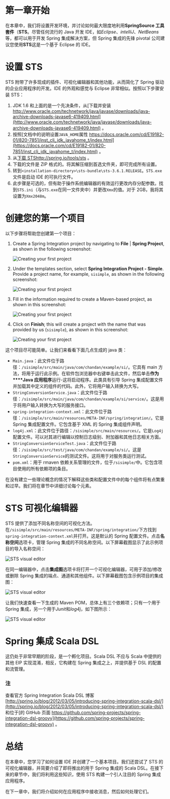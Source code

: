 # 第一章开始

在本章中，我们将设置开发环境，并讨论如何最大限度地利用**SpringSource 工具套件**（**STS**。尽管任何流行的 Java 开发 IDE，如*Eclipse*、*intelliJ*、*NetBeans*等，都可以用于开发 Spring 集成解决方案，但 Spring 集成的先锋 pivotal 公司建议您使用**STS**这是一个基于 Eclipse 的 IDE。

# 设置 STS

STS 附带了许多现成的插件、可视化编辑器和其他功能，从而简化了 Spring 驱动的企业应用程序的开发。IDE 的外观和感觉与 Eclipse 非常相似。按照以下步骤安装 STS：

1.  JDK 1.6 和上面的是一个先决条件，从[下载并安装 http://www.oracle.com/technetwork/java/javase/downloads/java-archive-downloads-javase6-419409.html](http://www.oracle.com/technetwork/java/javase/downloads/java-archive-downloads-javase6-419409.html) 。
2.  按照[文档中的说明设置`JAVA_HOME`属性 https://docs.oracle.com/cd/E19182-01/820-7851/inst_cli_jdk_javahome_t/index.html](https://docs.oracle.com/cd/E19182-01/820-7851/inst_cli_jdk_javahome_t/index.html) 。
3.  从[下载 STShttp://spring.io/tools/sts](http://spring.io/tools/sts) 。
4.  下载的文件是 ZIP 格式的。将其解压缩到首选文件夹，即可完成所有设置。
5.  转到`<installation-directory>\sts-bundle\sts-3.6.1.RELEASE`。`STS.exe`文件是启动 IDE 的可执行文件。
6.  此步骤是可选的，但有助于操作系统编辑器的有效运行更改内存分配参数。找到`STS.ini`（与`STS.exe`在同一文件夹中）并更改`Xmx`的值。对于 2GB，我将其设置为`Xmx2048m`。

# 创建您的第一个项目

以下步骤将帮助您创建第一个项目：

1.  Create a Spring Integration project by navigating to **File** | **Spring Project**, as shown in the following screenshot:

    ![Creating your first project](../images/00002.jpeg)

2.  Under the templates section, select **Spring Integration Project - Simple**. Provide a project name, for example, `sisimple`, as shown in the following screenshot:

    ![Creating your first project](../images/00003.jpeg)

3.  Fill in the information required to create a Maven-based project, as shown in this screenshot:

    ![Creating your first project](../images/00004.jpeg)

4.  Click on **Finish**; this will create a project with the name that was provided by us (`sisimple`), as shown in this screenshot:

    ![Creating your first project](../images/00005.jpeg)

这个项目尽可能简单。让我们来看看下面几点生成的 java 类：

*   `Main.java`：此文件位于路径：`/sisimple/src/main/java/com/chandan/example/si/`。它具有 main 方法，将用于运行此示例。在软件包浏览器中右键单击此文件，然后单击**作为****Java 应用程序**运行-这将启动程序。此类具有引导 Spring 集成配置文件并加载其中定义的组件的代码。此外，它将用户输入转换为大写。
*   `StringConversionService.java`：此文件位于路径：`/sisimple/src/main/java/com/chandan/example/si/service/`。这是用于将用户输入转换为大写的服务接口。
*   `spring-integration-context.xml`：此文件位于路径：`/sisimple/src/main/resources/META-INF/spring/integration/`。它是 Spring 集成配置文件。它包含基于 XML 的 Spring 集成组件声明。
*   `log4j.xml`：此文件位于路径：`/sisimple/src/main/resources/`。它是`Log4j`配置文件。可以对其进行编辑以控制日志级别、附加器和其他日志相关方面。
*   `StringConversionServiceTest.java`：此文件位于路径：`/sisimple/src/test/java/com/chandan/example/si/`。这是`StringConversionService`的测试文件。这将用于对服务类运行测试。
*   `pom.xml`：用于 rmaven 依赖关系管理的文件，位于`/sisimple/`中。它包含项目使用的所有依赖项的条目。

在没有建立一些理论概念的情况下解释这些类和配置文件中的每个组件将有点繁重和过早。我们将在章节中详细讨论每个元素。

# STS 可视化编辑器

STS 提供了添加不同名称空间的可视化方法。在`/sisimple/src/main/resources/META-INF/spring/integration/`下方找到`spring-integration-context.xml`并打开。这是默认的 Spring 配置文件。点击**名称空间**选项卡，管理 Spring 集成的不同名称空间。以下屏幕截图显示了此示例项目的导入名称空间：

![STS visual editor](../images/00006.jpeg)

在同一编辑器中，点击**集成图**选项卡将打开一个可视化编辑器，可用于添加/修改或删除 Spring 集成的端点、通道和其他组件。以下屏幕截图包含示例项目的集成图：

![STS visual editor](../images/00007.jpeg)

让我们快速查看一下生成的 Maven POM，总体上有三个依赖项；只有一个用于 Spring 集成，另一个用于*Junit*和*log4j*，如下图所示：

![STS visual editor](../images/00008.jpeg)

# Spring 集成 Scala DSL

这仍处于非常早期的阶段，是一个孵化项目。Scala DSL 不应与 Scala 中提供的其他 EIP 实现混淆，相反，它构建在 Spring 集成之上，并提供基于 DSL 的配置和流管理。

### 注

查看官方 Spring Integration Scala DSL 博客[http://spring.io/blog/2012/03/05/introducing-spring-integration-scala-dsl/](http://spring.io/blog/2012/03/05/introducing-spring-integration-scala-dsl/) 和位于[的 GitHub 页面 https://github.com/spring-projects/spring-integration-dsl-groovy](https://github.com/spring-projects/spring-integration-dsl-groovy) 。

# 总结

在本章中，您学习了如何设置 IDE 并创建了一个基本项目。我们还尝试了 STS 的可视化编辑器，并简要介绍了即将推出的用于 Spring 集成的 Scala DSL。在接下来的章节中，我们将利用这些知识，使用 STS 构建一个引人注目的 Spring 集成应用程序。

在下一章中，我们将介绍如何在应用程序中接收消息，然后如何处理它们。